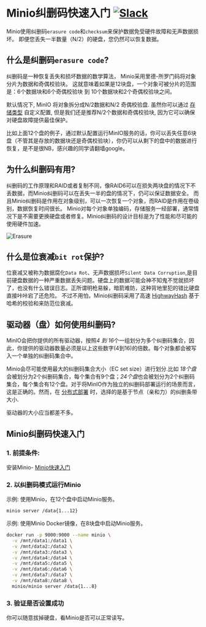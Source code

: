 # Minio纠删码快速入门 [![Slack](https://slack.min.io/slack?type=svg)](https://slack.min.io)

Minio使用纠删码`erasure code`和`checksum`来保护数据免受硬件故障和无声数据损坏。 即便您丢失一半数量（N/2）的硬盘，您仍然可以恢复数据。

## 什么是纠删码`erasure code`?

纠删码是一种恢复丢失和损坏数据的数学算法， Minio采用里德-所罗门码将对象分片为数据和奇偶校验块。 这就意味着如果是12块盘，一个对象可被分片的范围是：6个数据块和6个奇偶校验块 到 10个数据块和2个奇偶校验块之间。

默认情况下, MinIO 将对象拆分成N/2数据和N/2 奇偶校验盘. 虽然你可以通过 [存储类型](https://github.com/minio/minio/tree/master/docs/zh_CN/erasure/storage-class) 自定义配置, 但是我们还是推荐N/2个数据和奇偶校验块, 因为它可以确保对硬盘故障提供最佳保护。

比如上面12个盘的例子，通过默认配置运行MinIO服务的话，你可以丢失任意6块盘（不管其是存放的数据块还是奇偶校验块），你仍可以从剩下的盘中的数据进行恢复，是不是很NB，感兴趣的同学请翻墙google。

## 为什么纠删码有用?

纠删码的工作原理和RAID或者复制不同，像RAID6可以在损失两块盘的情况下不丢数据，而Minio纠删码可以在丢失一半的盘的情况下，仍可以保证数据安全。 而且Minio纠删码是作用在对象级别，可以一次恢复一个对象，而RAID是作用在卷级别，数据恢复时间很长。 Minio对每个对象单独编码，存储服务一经部署，通常情况下是不需要更换硬盘或者修复。Minio纠删码的设计目标是为了性能和尽可能的使用硬件加速。

![Erasure](https://github.com/minio/minio/blob/master/docs/screenshots/erasure-code.jpg?raw=true)

## 什么是位衰减`bit rot`保护?

位衰减又被称为数据腐化`Data Rot`、无声数据损坏`Silent Data Corruption`,是目前硬盘数据的一种严重数据丢失问题。硬盘上的数据可能会神不知鬼不觉就损坏了，也没有什么错误日志。正所谓明枪易躲，暗箭难防，这种背地里犯的错比硬盘直接咔咔宕了还危险。 不过不用怕，Minio纠删码采用了高速 [HighwayHash](https://github.com/minio/highwayhash) 基于哈希的校验和来防范位衰减。

## 驱动器（盘）如何使用纠删码?

MinIO会把你提供的所有驱动器，按照*4 到 16*个一组划分为多个纠删码集合，因此，你提供的驱动器数量必须是以上这些数字(4到16)的倍数。每个对象都会被写入一个单独的纠删码集合中。

Minio会尽可能使用最大的纠删码集合大小（EC set size）进行划分.比如 *18个盘*会被划分为2个纠删码集合，每个集合有9个盘；*24个盘*也会被划分为2个纠删码集合，每个集合有12个盘。对于将MinIO作为独立的纠删码部署运行的场景而言，这是正确的。然而，在 [分布式部署](https://docs.minio.io/cn/distributed-minio-quickstart-guide.html) 时，选择的是基于节点（亲和力）的纠删条带大小.

驱动器的大小应当都差不多。

## Minio纠删码快速入门

### 1. 前提条件:

安装Minio- [Minio快速入门](https://docs.min.io/cn/minio-quickstart-guide)

### 2. 以纠删码模式运行Minio

示例: 使用Minio，在12个盘中启动Minio服务。

```sh
minio server /data{1...12}
```

示例: 使用Minio Docker镜像，在8块盘中启动Minio服务。

```sh
docker run -p 9000:9000 --name minio \
  -v /mnt/data1:/data1 \
  -v /mnt/data2:/data2 \
  -v /mnt/data3:/data3 \
  -v /mnt/data4:/data4 \
  -v /mnt/data5:/data5 \
  -v /mnt/data6:/data6 \
  -v /mnt/data7:/data7 \
  -v /mnt/data8:/data8 \
  minio/minio server /data{1...8}
```

### 3. 验证是否设置成功

你可以随意拔掉硬盘，看Minio是否可以正常读写。

